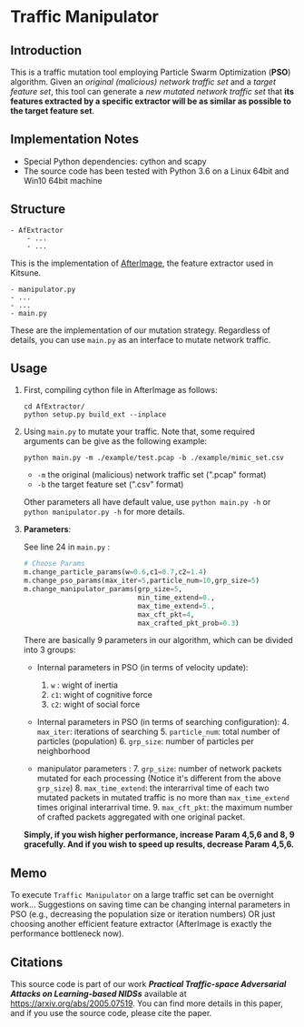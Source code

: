 # Traffic Manipulator

## Introduction 

This is a traffic mutation tool employing Particle Swarm Optimization (__PSO__) algorithm. Given an _original (malicious) network traffic set_ and a _target feature set_, this tool can generate a *new mutated network traffic set* that **its features extracted by a specific extractor will be as similar as possible to the target feature set**.

## Implementation Notes

- Special Python dependencies:  cython and scapy
- The source code has been tested with Python 3.6 on a Linux 64bit and Win10  64bit machine 

## Structure

``` 
- AfExtractor
	- ...
	- ...
```

This is the implementation of [AfterImage]( https://github.com/ymirsky/Kitsune-py ), the feature extractor used in Kitsune.

``` 
- manipulator.py
- ...
- ...
- main.py
```

These are the implementation of our mutation strategy. Regardless of details, you can use `main.py` as an interface to mutate network traffic.

 ## Usage

1. First, compiling cython file in AfterImage as follows:

   ```
   cd AfExtractor/
   python setup.py build_ext --inplace
   ```

2. Using `main.py` to mutate your traffic. Note that, some required arguments can be give as the following example:

   ```
   python main.py -m ./example/test.pcap -b ./example/mimic_set.csv
   ```

   - `-m` the original (malicious) network traffic set (".pcap" format)
   - `-b` the target feature set (".csv" format)

   Other parameters all have default value, use  `python main.py -h` or `python manipulator.py -h` for more details. 

3. **Parameters**:

   See line 24 in `main.py` :

   ``` python
   # Choose Params
   m.change_particle_params(w=0.6,c1=0.7,c2=1.4)
   m.change_pso_params(max_iter=5,particle_num=10,grp_size=5)
   m.change_manipulator_params(grp_size=5,
                               min_time_extend=0.,
                               max_time_extend=5.,
                               max_cft_pkt=4,
                               max_crafted_pkt_prob=0.3)
   ```

   There are basically 9 parameters in our algorithm, which can be divided into 3 groups:

   - Internal parameters in PSO (in terms of velocity update):
     1. `w` : wight of inertia 
     2. `c1`: wight of cognitive force 
     3. `c2`: wight of social force 

   - Internal parameters in PSO  (in terms of searching configuration): 
     4. `max_iter`: iterations of searching 
     5. `particle_num`: total number of particles (population)
     6. `grp_size`: number of particles per neighborhood

    -  manipulator parameters :
       7. `grp_size`: number of network packets mutated for each processing (Notice it's different from the above `grp_size`)
       8. `max_time_extend`: the interarrival time of each two mutated packets in mutated traffic is no more than `max_time_extend` times original interarrival time. 
       9. `max_cft_pkt`: the maximum number of crafted packets aggregated with one original packet.

   **Simply, if you wish higher performance, increase Param 4,5,6 and 8, 9 gracefully. And if you wish to speed up results, decrease Param 4,5,6.**

## Memo

To execute `Traffic Manipulator` on a large traffic set can be overnight work... Suggestions on saving time can be changing internal parameters in PSO (e.g., decreasing the population size or iteration numbers)  OR just choosing another efficient feature extractor (AfterImage is exactly the performance bottleneck now).

## Citations
This source code is part of our work ***Practical Traffic-space Adversarial Attacks on Learning-based NIDSs*** available at https://arxiv.org/abs/2005.07519. You can find more details in this paper, and if you use the source code, please cite the paper.

